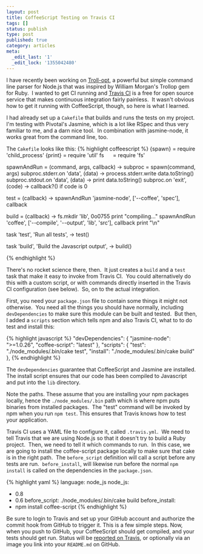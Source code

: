 ```yaml
---
layout: post
title: CoffeeScript Testing on Travis CI
tags: []
status: publish
type: post
published: true
category: articles
meta:
  _edit_last: '1'
  _edit_lock: '1355042480'
---
```

I have recently been working on 
[Troll-opt](http://github.com/relistan/troll-opt), a powerful but
simple command line parser for Node.js that was inspired by William
Morgan's Trollop gem for Ruby.  I wanted to get CI running and 
[Travis CI](http://travis-ci.org) is a free for open source
service that makes continuous integration fairly painless.  It
wasn't obvious how to get it running with CoffeeScript, though, so
here is what I learned.

I had already set up a `Cakefile` that builds and runs
the tests on my project.  I'm testing with Pivotal's Jasmine, which
is a lot like RSpec and thus very familiar to me, and a darn nice
tool.  In combination with jasmine-node, it works great from the
command line, too.

The `Cakefile` looks like this:
{% highlight coffeescript %}
{spawn} = require 'child_process'
{print} = require 'util'
fs      = require 'fs'

spawnAndRun = (command, args, callback) ->
  subproc = spawn(command, args)
  subproc.stderr.on 'data', (data) ->
  process.stderr.write data.toString()
  subproc.stdout.on 'data', (data) ->
  print data.toString()
  subproc.on 'exit', (code) ->
  callback?() if code is 0

test = (callback) ->
  spawnAndRun 'jasmine-node', ['--coffee', 'spec'], callback

build = (callback) ->
  fs.mkdir 'lib', 0o0755
  print "compiling..."
  spawnAndRun 'coffee', ['--compile', '--output', 'lib', 'src'], callback
  print "\n"

task 'test', 'Run all tests', ->
  test()

task 'build', 'Build the Javascript output', ->
  build()
  
{% endhighlight %}

There's no rocket science there, then.  It just creates a `build`
and a `test` task that make it easy to invoke from Travis CI.  You
could alternatively do this with a custom script, or with commands
directly inserted in the Travis CI configuration (see below).  So,
on to the actual integration.

First, you need your `package.json` file to contain some things it
might not otherwise.  You need all the things you should have
normally, including `devDependencies` to make sure this module can
be built and tested.  But then, I added a `scripts` section which
tells npm and also Travis CI, what to to do test and install this:

{% highlight javascript %}
"devDependencies": { 
    "jasmine-node": ">=1.0.26", 
    "coffee-script": "latest" },
"scripts": {
  "test": "./node_modules/.bin/cake test",
  "install": "./node_modules/.bin/cake build"
},
{% endhighlight %}

The `devDependencies` guarantee that CoffeeScript and Jasmine are
installed. The install script ensures that our code has been compiled
to Javascript and put into the `lib` directory.

Note the paths.  These assume that you are installing your npm
packages locally, hence the `./node_modules/.bin` path which is
where npm puts binaries from installed packages.  The "test" command
will be invoked by npm when you run `npm test`.  This ensures that
Travis knows how to test your application.

Travis CI uses a YAML file to configure it, called `.travis.yml`. 
We need to tell Travis that we are using Node.js so that it doesn't
try to build a Ruby project.  Then, we need to tell it which commands
to run.  In this case, we are going to install the coffee-script
package locally to make sure that cake is in the right path.  The
`before_script` definition will call a script before any tests are
run.  `before_install`, will likewise run before the normal `npm
install` is called on the dependencies in the `package.json`.

{% highlight yaml %}
language: node_js
node_js:
  - 0.8
  - 0.6
before_script:
  ./node_modules/.bin/cake build
before_install:
  - npm install coffee-script
{% endhighlight %}

Be sure to login to Travis and set up your GitHub account and
authorize the commit hook from GitHub to trigger it.  This is a few
simple steps.  Now, when you push to GitHub, your CoffeeScript
should get compiled, and your tests should get run.  Status will
be [reported on Travis](https://travis-ci.org/relistan/troll.opt),
or optionally via an image you link into your `README.md` on GitHub.
